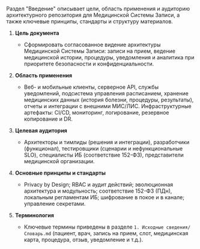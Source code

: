 Раздел "Введение" описывает цели, область применения и аудиторию архитектурного репозитория для Медицинской Системы Записи, а также ключевые принципы, стандарты и структуру материалов.

1. **Цель документа**
    - Сформировать согласованное видение архитектуры Медицинской Системы Записи: записи на прием, ведение медицинской истории, процедуры, уведомления и аналитика при приоритете безопасности и конфиденциальности.

2. **Область применения**
    - Веб- и мобильные клиенты, серверное API, службы уведомлений, подсистема управления расписанием, хранение медицинских данных (история болезни, процедуры, результаты), отчеты и интеграции с внешними МИС/ЛИС. Инфраструктурные артефакты: CI/CD, мониторинг, логирование, резервное копирование и DR.

3. **Целевая аудитория**
    - Архитекторы и тимлиды (решения и интеграции), разработчики (функционал), тестировщики (сценарии и нефункциональные SLO), специалисты ИБ (соответствие 152-ФЗ), представители медицинской организации.

4. **Основные принципы и стандарты**
    - Privacy by Design; RBAC и аудит действий; эволюционная архитектура и модульность; соответствие 152-ФЗ (ПДн), локальным регламентам ИБ; шифрование в покое и в канале; управление секретами.

5. **Терминология**
    - Ключевые термины приведены в разделе `1. Исходные сведения/Словарь.md` (пациент, врач, запись на прием, слот, медицинская карта, процедура, отзыв, уведомление и т.д.).
